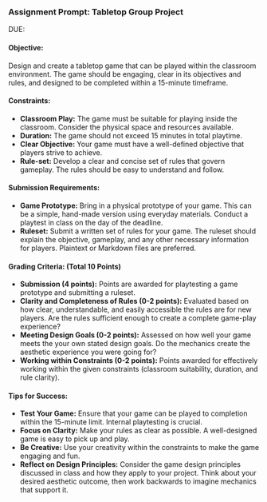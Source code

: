 ### Assignment Prompt: Tabletop Group Project

DUE:

#### Objective:
Design and create a tabletop game that can be played within the classroom environment. The game should be engaging, clear in its objectives and rules, and designed to be completed within a 15-minute timeframe.

#### Constraints:
- **Classroom Play:** The game must be suitable for playing inside the classroom. Consider the physical space and resources available.
- **Duration:** The game should not exceed 15 minutes in total playtime.
- **Clear Objective:** Your game must have a well-defined objective that players strive to achieve.
- **Rule-set:** Develop a clear and concise set of rules that govern gameplay. The rules should be easy to understand and follow.

#### Submission Requirements:
- **Game Prototype:** Bring in a physical prototype of your game. This can be a simple, hand-made version using everyday materials. Conduct a playtest in class on the day of the deadline.
- **Ruleset:** Submit a written set of rules for your game. The ruleset should explain the objective, gameplay, and any other necessary information for players. Plaintext or Markdown files are preferred.

#### Grading Criteria: (Total 10 Points)
- **Submission (4 points):** Points are awarded for playtesting a game prototype and submitting a ruleset.
- **Clarity and Completeness of Rules (0-2 points):** Evaluated based on how clear, understandable, and easily accessible the rules are for new players. Are the rules sufficient enough to create a complete game-play experience?
- **Meeting Design Goals (0-2 points):** Assessed on how well your game meets the your own stated design goals. Do the mechanics create the aesthetic experience you were going for?
- **Working within Constraints (0-2 points):** Points awarded for effectively working within the given constraints (classroom suitability, duration, and rule clarity).

#### Tips for Success:
- **Test Your Game:** Ensure that your game can be played to completion within the 15-minute limit. Internal playtesting is crucial.
- **Focus on Clarity:** Make your rules as clear as possible. A well-designed game is easy to pick up and play.
- **Be Creative:** Use your creativity within the constraints to make the game engaging and fun.
- **Reflect on Design Principles:** Consider the game design principles discussed in class and how they apply to your project. Think about your desired aesthetic outcome, then work backwards to imagine mechanics that support it.
